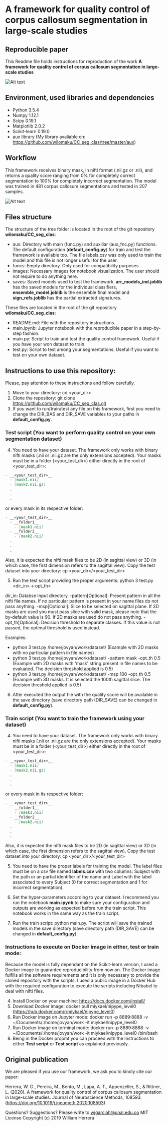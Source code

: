 # A framework for quality control of corpus callosum segmentation in large-scale studies

## Reproducible paper

This Readme file holds instructions for reproduction of the work **A framework for quality control of corpus callosum segmentation in large-scale studies**

![Alt text](images/Graphical_abstract.png?raw=true "Title")

## Environment, used libraries and dependencies

* Python 3.5.4
* Numpy 1.12.1
* Scipy 0.19.1
* Matplotlib 2.0.2
* Scikit-learn 0.19.0
* aux library (My library avaliable on: https://github.com/wilomaku/CC_seg_clas/tree/master/aux)

## Workflow

This framework receives binary mask, in nifti format (.nii.gz or .nii), and returns a quality score ranging from 0% for completely correct segmentation to 100% for completely incorrect segmentation. The model was trained in 481 corpus callosum segmentations and tested in 207 samples.

![Alt text](images/Framework_quality.png?raw=true "Title")

## Files structure

The structure of the tree folder is located in the root of the git repository **wilomaku/CC_seg_clas**:

* aux: Directory with main (func.py) and auxiliar (aux_fnc.py) functions. The default configuration (**default_config.py**) for train and test the framework is available too. The file labels.csv was only used to train the model and this file is not longer useful for the user.
* funcs: Empty directory. Only used for compatibility purposes.
* images: Necessary images for notebook visualization. The user should not require to do anything here.
* saves: Saved models used to test the framework. **arr_models_ind.joblib** has the saved models for the individual classifiers,  **ensemble_model.joblib** is the ensemble final model and **sign_refs.joblib** has the partial extracted signatures.

These files are located in the root of the git repository **wilomaku/CC_seg_clas**:

* README.md: File with the repository instructions.
* main.ipynb: Jupyter notebook with the reproducible paper in a step-by-step fashion.
* main.py: Script to train and test the quality control framework. Useful if you have your won dataset to train.
* test.py: Script to test among your segmentations. Useful if you want to test on your own dataset.

## Instructions to use this repository:

Please, pay attention to these instructions and follow carefully.

1. Move to your directory: cd <your_dir>
2. Clone the repository: git clone https://github.com/wilomaku/CC_seg_clas.git
3. If you want to run/train/test any file on this framework, first you need to change the DIR_BAS and DIR_SAVE variables to your paths in **default_config.py**.

### Test script (You want to perform quality control on your own segmentation dataset)

4. You need to have your dataset. The framework only works with binary nifti masks (.nii or .nii.gz are the only extensions accepted). Your masks must be in a folder (<your_test_dir>) either directly in the root of <your_test_dir>:

```markdown
- __<your_test_dir>__
  - [mask1.nii]
  - [mask2.nii.gz]
  .
  .
  .
```

or every mask in its respective folder:
```markdown
- __<your_test_dir>__
  - __folder1__
    - [mask1.nii]
  - __folder2__
    - [mask2.nii]
  .
  .
  .
```

Also, it is expected the nifti mask files to be 2D (in sagittal view) or 3D (in which case, the first dimension refers to the sagittal view). Copy the test dataset into your directory: cp <your_dir>/<your_test_dir>

5. Run the test script providing the proper arguments: python 3 test.py <dir_in> <pattern> <msp> <-opt_th>

dir_in: Databse Input directory.
-pattern[Optional]: Present pattern in all the nifti file names. If no particular pattern is present in your name files do not pass anything.
-msp[Optional]: Slice to be selected on sagittal plane. If 3D masks are used you must pass slice with valid mask, please note that the by-default value is 90. If 2D masks are used do not pass anything.
-opt_th[Optional]: Decision threshold to separate classes. If this value is not passed, the optimal threshold is used instead.

Examples: 
* python 3 test.py /home/jovyan/work/dataset/ (Example with 2D masks with no particular pattern in file names)
* python 3 test.py /home/jovyan/work/dataset/ -pattern mask -opt_th 0.5 (Example with 2D masks with 'mask' string present in file names to be evaluated. The decision threshold applied is 0.5)
* python 3 test.py /home/jovyan/work/dataset/ -msp 100 -opt_th 0.5 (Example with 3D masks. It is selected the 100th sagittal slice. The decision threshold applied is 0.5)

6. After executed the output file with the quality score will be available in the save directory (save directory path (DIR_SAVE) can be changed in **default_config.py**).

### Train script (You want to train the framework using your dataset)

4. You need to have your dataset. The framework only works with binary nifti masks (.nii or .nii.gz are the only extensions accepted). Your masks must be in a folder (<your_test_dir>) either directly in the root of <your_test_dir>:

```markdown
- __<your_test_dir>__
  - [mask1.nii]
  - [mask2.nii.gz]
  .
  .
  .
```

or every mask in its respective folder:
```markdown
- __<your_test_dir>__
  - __folder1__
    - [mask1.nii]
  - __folder2__
    - [mask2.nii]
  .
  .
  .
```

Also, it is expected the nifti mask files to be 2D (in sagittal view) or 3D (in which case, the first dimension refers to the sagittal view). Copy the test dataset into your directory: cp <your_dir>/<your_test_dir>

5. You need to have the proper labels for training the model. The label files must be on a csv file named **labels.csv** with two columns: Subject with the path or an partial identifier of the name and Label with the label associated to every Subject (0 for correct segmentation and 1 for incorrect segmentation).

6. Set the hyper-parameters according to your dataset. I recommend you run the notebook **main.ipynb** to make sure your configuration and outputs are working as expected before run the train script. This notebook works in the same way as the train script.

7. Run the train script: python main.py. The script will save the trained models in the save directory (save directory path (DIR_SAVE) can be changed in **default_config.py**).

### Instructions to execute on Docker image in either, test or train mode:

Because the model is fully dependant on the Scikit-learn version, I used a Docker image to guarantee reproducibility from now on. The Docker image fulfills all the software requirements and it is only necessary to provide the cloned repository with the scripts. I used a public image in a Docker Hub with the required configuration to execute the scripts including Nibabel to deal with nifti files.

4. Install Docker on your machine: https://docs.docker.com/install/
5. Download Docker image: docker pull miykael/nipype_level0 (https://hub.docker.com/r/miykael/nipype_level0)
6. Run Docker image on Jupyter mode: docker run -p 8889:8888 -v ~/Documents/:/home/jovyan/work -it miykael/nipype_level0
7. Run Docker image on terminal mode: docker run -p 8889:8888 -v ~/Documents/:/home/jovyan/work -it miykael/nipype_level0 /bin/bash
8. Being in the Docker propmt you can proceed with the Instructions to either **Test script** or **Test script** as explained previously.

## Original publication

We are pleased if you use our framework, we ask you to kindly cite our paper:

Herrera, W. G., Pereira, M., Bento, M., Lapa, A. T., Appenzeller, S., & Rittner, L. (2020). A framework for quality control of corpus callosum segmentation in large-scale studies. Journal of Neuroscience Methods, 108593. (https://doi.org/10.1016/j.jneumeth.2020.108593).

Questions? Suggestions? Please write to wjgarciah@unal.edu.co
MIT License Copyright (c) 2019 William Herrera
